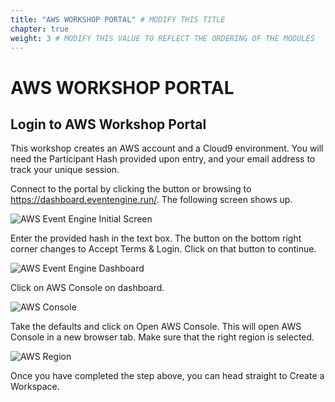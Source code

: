 ```yaml
---
title: "AWS WORKSHOP PORTAL" # MODIFY THIS TITLE
chapter: true
weight: 3 # MODIFY THIS VALUE TO REFLECT THE ORDERING OF THE MODULES
---
```


<!-- MORE SUBMODULES CAN BE ADDED TO DIVIDE UP THE SETUP INTO SMALLER SECTIONS -->
<!-- COPY AND PASTE THIS SUBMODULE FILE, RENAME, AND CHANGE THE CONTENTS AS NECESSARY -->

# AWS WORKSHOP PORTAL  

## Login to AWS Workshop Portal  

This workshop creates an AWS account and a Cloud9 environment. You will need the Participant Hash provided upon entry, and your email address to track your unique session.  

Connect to the portal by clicking the button or browsing to https://dashboard.eventengine.run/. The following screen shows up.  

![AWS Event Engine Initial Screen](/images/event-engine-initial-screen.png)  

Enter the provided hash in the text box. The button on the bottom right corner changes to Accept Terms & Login. Click on that button to continue.  

![AWS Event Engine Dashboard](/images/event-engine-dashboard.png)  

Click on AWS Console on dashboard.  

![AWS Console](/images/aws-console.png)  

Take the defaults and click on Open AWS Console. This will open AWS Console in a new browser tab. Make sure that the right region is selected.  

![AWS Region](/images/aws-region.png)  

Once you have completed the step above, you can head straight to Create a Workspace.  

